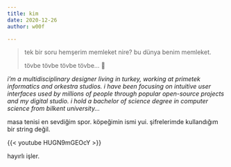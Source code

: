 ```yaml
---
title: kim
date: 2020-12-26
author: w00f

---
```

> tek bir soru hemşerim memleket nire? bu dünya benim memleket.
>
> tövbe tövbe tövbe tövbe... 👻

_i’m a multidisciplinary designer living in turkey, working at primetek informatics and orkestra studios. i have been focusing on intuitive user interfaces used by millions of people through popular open-source projects and my digital studio. i hold a bachelor of science degree in computer science from bilkent university..._

masa tenisi en sevdiğim spor. köpeğimin ismi yui. şifrelerimde kullandığım bir string değil.

{{< youtube HUGN9mGEOcY >}}

hayırlı işler.
